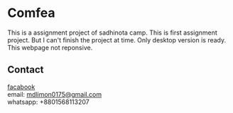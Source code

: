 # Comfea
This is a assignment project of sadhinota camp. This is first assignment project. But I can't finish the project at time. Only desktop version is ready. This webpage not reponsive.

## Contact
[facabook](https://www.facebook.com/limon.btcz) \
email: mdlimon0175@gmail.com \
whatsapp: +8801568113207
